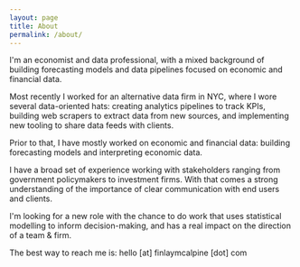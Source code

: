 ```yaml
---
layout: page
title: About
permalink: /about/
---
```


I'm an economist and data professional, with a mixed background of building forecasting models and data pipelines focused on economic and financial data.

Most recently I worked for an alternative data firm in NYC, where I wore several data-oriented hats: creating analytics pipelines to track KPIs, building web scrapers to extract data from new sources, and implementing new tooling to share data feeds with clients.

Prior to that, I have mostly worked on economic and financial data: building forecasting models and interpreting economic data.

I have a broad set of experience working with stakeholders ranging from government policymakers to investment firms. With that comes a strong understanding of the importance of clear communication with end users and clients.

I'm looking for a new role with the chance to do work that uses statistical modelling to inform decision-making, and has a real impact on the direction of a team & firm.

The best way to reach me is: hello [at] finlaymcalpine [dot] com

